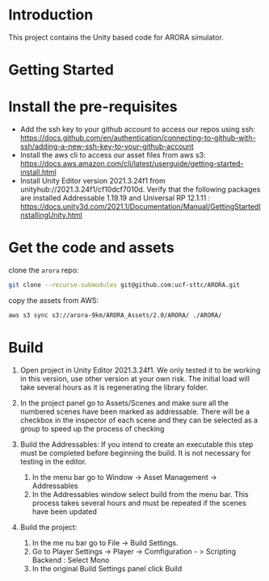 # Introduction 
This project contains the Unity based code for ARORA simulator.

# Getting Started

# Install the pre-requisites

* Add the ssh key to your github account to access our repos using ssh: https://docs.github.com/en/authentication/connecting-to-github-with-ssh/adding-a-new-ssh-key-to-your-github-account
* Install the aws cli to access our asset files from aws s3: https://docs.aws.amazon.com/cli/latest/userguide/getting-started-install.html
* Install Unity Editor version 2021.3.24f1 from unityhub://2021.3.24f1/cf10dcf7010d. Verify that the following packages are installed Addressable 1.19.19 and Universal RP 12.1.11 : https://docs.unity3d.com/2021.1/Documentation/Manual/GettingStartedInstallingUnity.html

# Get the code and assets

clone the `arora` repo:

```sh
git clone --recurse-submodules git@github.com:ucf-sttc/ARORA.git
```

copy the assets from AWS:

```sh
aws s3 sync s3://arora-9km/ARORA_Assets/2.0/ARORA/ ./ARORA/
```

# Build 
1. Open project in Unity Editor 2021.3.24f1. We only tested it to be working in this version, use other version at your own risk. The initial load will take several hours as it is regenerating the library folder.
   
2. In the project panel go to Assets/Scenes and make sure all the numbered scenes have been marked as addressable. There will be a checkbox in the inspector of each scene and they can be selected as a group to speed up the process of checking

3. Build the Addressables: If you intend to create an executable this step must be completed before beginning the build. It is not necessary for testing in the editor. 
   1. In the menu bar go to Window -> Asset Management -> Addressables
   2. In the Addressables window select build from the menu bar. This process takes several hours and must be repeated if the scenes have been updated

4. Build the project: 

   1. In the me nu bar go to File -> Build Settings.
   2. Go to Player Settings -> Player -> Comfiguration - > Scripting Backend : Select Mono
   3. In the original Build Settings panel click Build
